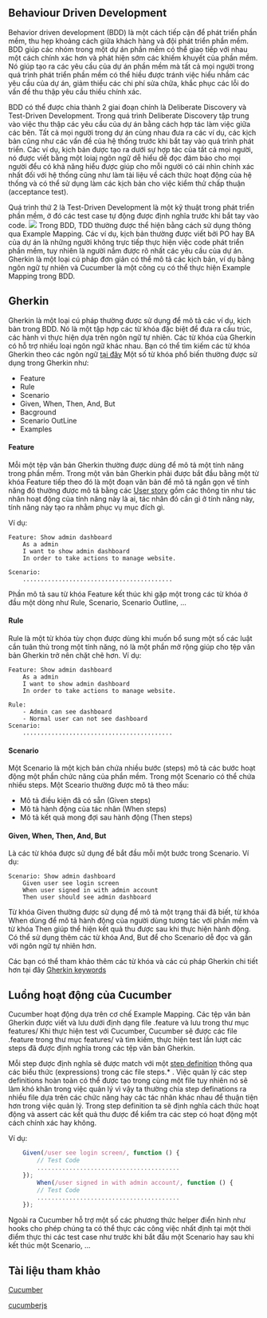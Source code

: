 ## Behaviour Driven Development
Behavior driven development (BDD) là một cách tiếp cận để phát triển phần mềm, thu hẹp khoảng cách giữa khách hàng và đội phát  triển phần mềm. BDD giúp các nhóm trong một dự án phần mềm có thể giao tiếp với nhau một cách chính xác hơn và phát hiện sớm các  khiếm khuyết của phần mềm. Nó giúp tạo ra các yêu cầu của dự án phần mềm mà tất cả mọi người trong quá trình phát triển phần mềm có thể hiều được tránh việc hiểu nhầm các yêu cầu của dự án, giảm thiểu các chi phí sửa chữa, khắc phục các lỗi do vấn đề thu thập yêu cầu thiếu chính xác. 

BDD có thể được chia thành 2 giai đoạn chính là Deliberate Discovery và Test-Driven Development.
Trong quá trình Deliberate Discovery tập trung vào việc thu thập các yêu cầu của dự án bằng cách hợp tác làm việc giữa các bên. Tất cả mọi người trong dự án cùng nhau đưa ra các ví dụ, các kịch bản cũng như các vấn đề của hệ thống trước khi bắt tay vào quá trình phát triển. Các ví dụ, kịch bản được tạo ra dưới sự hợp tác của tất cả mọi người, nó được viết bằng một loiaj ngôn ngữ dễ hiểu dễ đọc đảm bảo cho mọi người đểu có khả năng hiểu được giúp cho mỗi người có cái nhìn chính xác nhất đối với hệ thống cũng như  làm tài liệu về cách thức hoạt động của hệ thống và có thể sử dụng làm các kịch bản cho việc kiểm thử chấp thuận (acceptance test).

Quá trình thứ 2 là Test-Driven Development là một kỹ thuật trong phát triển phần mềm, ở đó các test case tự động được định nghĩa trước khi bắt tay vào code.
![](https://images.viblo.asia/3b220987-ac69-4a34-8e92-18afa6f05c64.png)
Trong BDD, TDD thường được thể hiện bằng cách sử dụng thông qua Example Mapping.  Các ví dụ, kịch bản thường được viết bởi PO hay BA của dự án là những người không trực tiếp thực hiện việc code phát triển phần mềm, tuy nhiên là người nắm được rõ nhất các yêu cầu của dự án. Gherkin là một loại cú pháp đơn giản có thể mô tả các kịch bản, ví dụ bằng ngôn ngữ tự nhiên và Cucumber là một công cụ có thể thực hiện  Example Mapping trong BDD.

## Gherkin
Gherkin là một loại cú pháp thường được sử dụng để mô tả các ví dụ, kịch bản trong BDD. Nó là một tập hợp các từ khóa đặc biệt để đưa ra cấu trúc, các hành vi thực hiện dựa trên ngôn ngữ tự nhiên. Các từ khóa của Gherkin có hỗ trợ nhiều loại ngôn ngữ khác nhau. Bạn có thể tìm kiếm các từ khóa Gherkin theo các ngôn ngữ [tại đây](https://cucumber.io/docs/gherkin/reference/#overview)
Một số từ khóa phổ biến thường được sử dụng trong Gherkin như:

*  Feature
*  Rule
*  Scenario
*  Given, When, Then, And, But
*  Bacground
*  Scenario OutLine
*  Examples

#### Feature
Mỗi một tệp văn bản Gherkin thường được dùng để mô tả một tính năng trong phần mềm. Trong một văn bản Gherkin phải được bắt đầu bằng một từ khóa Feature tiếp theo đó là một đoạn văn bản để mô tả ngắn gọn về tính năng đó thường được mô tả bằng các [User story](https://hocvienagile.com/agipedia/user-story/) gồm các thông tin như tác nhân hoạt động của tính năng này là ai, tác nhân đó cần gì ở tính năng này, tính năng này tạo ra nhằm phục vụ mục đích gì.

Ví dụ: 
```gherkin
Feature: Show admin dashboard
    As a admin
    I want to show admin dashboard
    In order to take actions to manage website.

Scenario:
    ..........................................
```

Phần mô tả sau từ khóa Feature kết thúc khi gặp một trong các từ khóa ở đầu một dòng như Rule, Scenario,  Scenario Outline, ...

#### Rule
Rule là một từ khóa tùy chọn được dùng khi muốn bổ sung một số các luật cần tuân thủ trong một tính năng, nó là một phần mở rộng giúp cho tệp văn bản Gherkin trở nên chặt chẽ hơn. 
Ví dụ: 
```gherkin
Feature: Show admin dashboard
    As a admin
    I want to show admin dashboard
    In order to take actions to manage website.

Rule: 
    - Admin can see dashboard
    - Normal user can not see dashboard
Scenario:
    ..........................................
```

#### Scenario
Một Scenario là một kịch bản chứa nhiều bước (steps) mô tả các bước hoạt động một phần chức năng  của phần mềm. Trong một Scenario có thể chứa nhiều steps. Một Sceario thường được mô tả theo mấu:

*  Mô tả điều kiện đã có sẵn (Given steps)
*  Mô tả hành động của tác nhân (When steps)
*  Mô tả kết quả mong đợi sau hành động (Then steps)

#### Given, When, Then, And, But
Là các từ khóa được sử dụng để bắt đầu mỗi một bước trong Scenario.
Ví dụ: 
```gherkin
Scenario: Show admin dashboard
    Given user see login screen 
    When user signed in with admin account
    Then user should see admin dashboard
```

Từ khóa Given thường được sử dụng để mô tả một trạng thái đã biết, từ khóa When dùng để mô tả hành động của người dùng tương tác với phần mềm và từ khóa Then giúp thể hiện kết quả thu được sau khi thực hiện hành động. Có thể sử dụng thêm các từ khóa And, But để cho Scenario dễ đọc và gần với ngôn ngữ tự nhiên hơn.

Các bạn có thể tham khảo thêm các từ khóa và các cú pháp Gherkin chi tiết hơn tại đây [Gherkin keywords](https://cucumber.io/docs/gherkin/reference/#keywords)

## Luồng hoạt động của Cucumber
Cucumber hoạt động dựa trên cơ chế Example Mapping. Các tệp văn bản Gherkin được viết và lưu dưới định dạng file .feature và lưu trong thư mục features/ Khi thực hiện test với Cucumber, Cucumber sẽ được các file .feature trong thư mục features/ và tìm kiếm, thực hiện test lần lượt các steps đã được định nghĩa trong các tệp văn bản Gherkin.

Mỗi step được định nghĩa sẽ được match với một  [step definition](https://cucumber.io/docs/cucumber/step-definitions/) thông qua các biểu thức (expressions)  trong các file steps.* . Việc quản lý các step definitions hoàn toàn có thể được tạo trong cùng một file tuy nhiên nó sẽ làm khó khăn trong việc quản lý vì vậy ta thường chia step definations ra nhiều file dựa trên các chức năng hay các tác nhân khác nhau để thuận tiện hơn trong việc quản lý. Trong step definition ta sẽ định nghĩa cách thức hoạt động và assert các kết quả thu được để kiểm tra các step có hoạt động một cách chính xác hay không.

Ví dụ: 
```javascript
    Given(/user see login screen/, function () {
        // Test Code
        ........................................
    });
        When(/user signed in with admin account/, function () {
        // Test Code
        ........................................
    });
```

Ngoài ra Cucumber hỗ trợ một số các phương thức helper điển hình như hooks cho phép chúng ta có thể thực các công việc nhất định tại một thời điểm thực thi các test case như trước khi bắt đầu một Scenario hay sau khi kết thúc một Scenario, ...

## Tài liệu tham khảo
[Cucumber](https://cucumber.io/)

[cucumberjs](https://github.com/cucumber/cucumber-js/blob/master/docs/support_files/hooks.md)